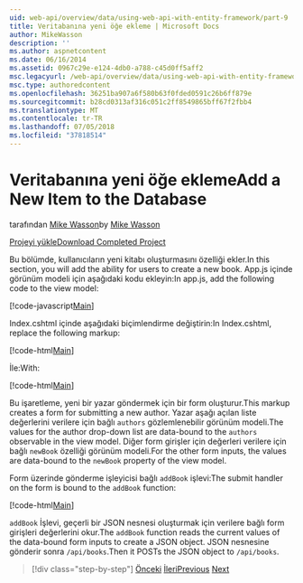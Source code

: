 ```yaml
---
uid: web-api/overview/data/using-web-api-with-entity-framework/part-9
title: Veritabanına yeni öğe ekleme | Microsoft Docs
author: MikeWasson
description: ''
ms.author: aspnetcontent
ms.date: 06/16/2014
ms.assetid: 0967c29e-e124-4db0-a788-c45d0ff5aff2
msc.legacyurl: /web-api/overview/data/using-web-api-with-entity-framework/part-9
msc.type: authoredcontent
ms.openlocfilehash: 36251ba907a6f580b63f0fded0591c26b6ff879e
ms.sourcegitcommit: b28cd0313af316c051c2ff8549865bff67f2fbb4
ms.translationtype: MT
ms.contentlocale: tr-TR
ms.lasthandoff: 07/05/2018
ms.locfileid: "37818514"
---
```

<a name="add-a-new-item-to-the-database"></a><span data-ttu-id="9ca2f-102">Veritabanına yeni öğe ekleme</span><span class="sxs-lookup"><span data-stu-id="9ca2f-102">Add a New Item to the Database</span></span>
====================
<span data-ttu-id="9ca2f-103">tarafından [Mike Wasson](https://github.com/MikeWasson)</span><span class="sxs-lookup"><span data-stu-id="9ca2f-103">by [Mike Wasson](https://github.com/MikeWasson)</span></span>

[<span data-ttu-id="9ca2f-104">Projeyi yükle</span><span class="sxs-lookup"><span data-stu-id="9ca2f-104">Download Completed Project</span></span>](https://github.com/MikeWasson/BookService)

<span data-ttu-id="9ca2f-105">Bu bölümde, kullanıcıların yeni kitabı oluşturmasını özelliği ekler.</span><span class="sxs-lookup"><span data-stu-id="9ca2f-105">In this section, you will add the ability for users to create a new book.</span></span> <span data-ttu-id="9ca2f-106">App.js içinde görünüm modeli için aşağıdaki kodu ekleyin:</span><span class="sxs-lookup"><span data-stu-id="9ca2f-106">In app.js, add the following code to the view model:</span></span>

[!code-javascript[Main](part-9/samples/sample1.js)]

<span data-ttu-id="9ca2f-107">Index.cshtml içinde aşağıdaki biçimlendirme değiştirin:</span><span class="sxs-lookup"><span data-stu-id="9ca2f-107">In Index.cshtml, replace the following markup:</span></span>

[!code-html[Main](part-9/samples/sample2.html)]

<span data-ttu-id="9ca2f-108">İle:</span><span class="sxs-lookup"><span data-stu-id="9ca2f-108">With:</span></span>

[!code-html[Main](part-9/samples/sample3.html)]

<span data-ttu-id="9ca2f-109">Bu işaretleme, yeni bir yazar göndermek için bir form oluşturur.</span><span class="sxs-lookup"><span data-stu-id="9ca2f-109">This markup creates a form for submitting a new author.</span></span> <span data-ttu-id="9ca2f-110">Yazar aşağı açılan liste değerlerini verilere için bağlı `authors` gözlemlenebilir görünüm modeli.</span><span class="sxs-lookup"><span data-stu-id="9ca2f-110">The values for the author drop-down list are data-bound to the `authors` observable in the view model.</span></span> <span data-ttu-id="9ca2f-111">Diğer form girişler için değerleri verilere için bağlı `newBook` özelliği görünüm modeli.</span><span class="sxs-lookup"><span data-stu-id="9ca2f-111">For the other form inputs, the values are data-bound to the `newBook` property of the view model.</span></span>

<span data-ttu-id="9ca2f-112">Form üzerinde gönderme işleyicisi bağlı `addBook` işlevi:</span><span class="sxs-lookup"><span data-stu-id="9ca2f-112">The submit handler on the form is bound to the `addBook` function:</span></span>

[!code-html[Main](part-9/samples/sample4.html)]

<span data-ttu-id="9ca2f-113">`addBook` İşlevi, geçerli bir JSON nesnesi oluşturmak için verilere bağlı form girişleri değerlerini okur.</span><span class="sxs-lookup"><span data-stu-id="9ca2f-113">The `addBook` function reads the current values of the data-bound form inputs to create a JSON object.</span></span> <span data-ttu-id="9ca2f-114">JSON nesnesine gönderir sonra `/api/books`.</span><span class="sxs-lookup"><span data-stu-id="9ca2f-114">Then it POSTs the JSON object to `/api/books`.</span></span>

> [!div class="step-by-step"]
> <span data-ttu-id="9ca2f-115">[Önceki](part-8.md)
> [İleri](part-10.md)</span><span class="sxs-lookup"><span data-stu-id="9ca2f-115">[Previous](part-8.md)
[Next](part-10.md)</span></span>
